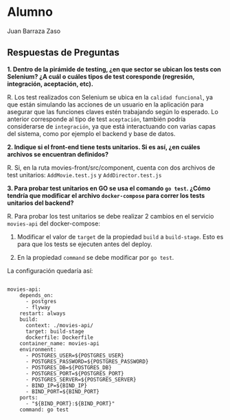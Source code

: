 # Alumno

Juan Barraza Zaso

## Respuestas de Preguntas

**1. Dentro de la pirámide de testing, ¿en que sector se ubican los tests con Selenium? ¿A cuál o cuáles tipos de test coresponde (regresión, integración, aceptación, etc).**

R. Los test realizados con Selenium se ubica en la `calidad funcional`, ya que están simulando las acciones de un usuario en la aplicación para asegurar que las funciones claves estén trabajando según lo esperado. Lo anterior corresponde al tipo de test `aceptación`, también podría considerarse de `integración`, ya que está interactuando con varias capas del sistema, como por ejemplo el backend y base de datos.


**2. Indique si el front-end tiene tests unitarios. Si es así, ¿en cuáles archivos se encuentran definidos?**

R. Si, en la ruta movies-front/src/component, cuenta con dos archivos de test unitarios: `AddMovie.test.js` y `AddDirector.test.js`

**3. Para probar test unitarios en GO se usa el comando `go test`. ¿Cómo tendría que modificar el archivo `docker-compose` para correr los tests unitarios del backend?**

R. Para probar los test unitarios se debe realizar 2 cambios en el servicio `movies-api` del docker-compose:

1. Modificar el valor de `target` de la propiedad `build` a  `build-stage`. Esto es para que los tests se ejecuten antes del deploy.

2. En la propiedad `command` se debe modificar por `go test`. 

La configuración quedaría así:

```yaml:

movies-api:
    depends_on:
      - postgres
      - flyway
    restart: always
    build: 
      context: ./movies-api/
      target: build-stage
      dockerfile: Dockerfile
    container_name: movies-api
    environment:
      - POSTGRES_USER=${POSTGRES_USER}
      - POSTGRES_PASSWORD=${POSTGRES_PASSWORD}
      - POSTGRES_DB=${POSTGRES_DB}
      - POSTGRES_PORT=${POSTGRES_PORT}
      - POSTGRES_SERVER=${POSTGRES_SERVER}
      - BIND_IP=${BIND_IP}
      - BIND_PORT=${BIND_PORT}
    ports:
      - "${BIND_PORT}:${BIND_PORT}"
    command: go test 

```